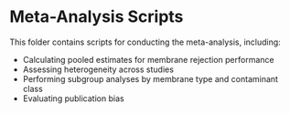 # Meta-Analysis Scripts

This folder contains scripts for conducting the meta-analysis, including:
- Calculating pooled estimates for membrane rejection performance
- Assessing heterogeneity across studies
- Performing subgroup analyses by membrane type and contaminant class
- Evaluating publication bias

